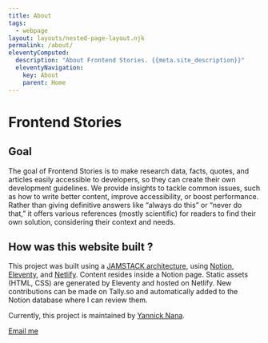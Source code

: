 ```yaml
---
title: About
tags:
  - webpage
layout: layouts/nested-page-layout.njk
permalink: /about/
eleventyComputed:
  description: "About Frontend Stories. {{meta.site_description}}"
  eleventyNavigation:
    key: About
    parent: Home
---
```


# Frontend Stories

## Goal

The goal of Frontend Stories is to make research data, facts, quotes, and articles easily accessible to developers, so they can create their own development guidelines. We provide insights to tackle common issues, such as how to write better content, improve accessibility, or boost performance. Rather than giving definitive answers like “always do this” or “never do that,” it offers various references (mostly scientific) for readers to find their own solution, considering their context and needs.

## How was this website built ?

This project was built using a [JAMSTACK architecture](https://jamstack.wtf/#what-is-jamstack), using [Notion](https://notion.so/), [Eleventy](https://www.11ty.dev/), and [Netlify](https://www.netlify.com/). Content resides inside a Notion page. Static assets (HTML, CSS) are generated by Eleventy and hosted on Netlify. New contributions can be made on Tally.so and automatically added to the Notion database where I can review them.

Currently, this project is maintained by [Yannick Nana](https://yannicknana.fr). 

<a
  data-button="outline"
  data-props="x:center"
  href="mailto:{{ meta.author.email }}?subject=[FS Contribution] {{ story.name }}">
Email me</a>

